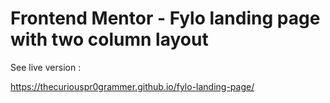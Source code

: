 # Frontend Mentor - Fylo landing page with two column layout

See live version : 

https://thecuriouspr0grammer.github.io/fylo-landing-page/
